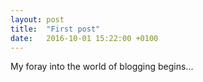 ```yaml
---
layout: post
title:  "First post"
date:   2016-10-01 15:22:00 +0100
---
```


My foray into the world of blogging begins...